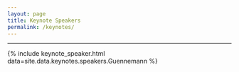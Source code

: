 ```yaml
---
layout: page
title: Keynote Speakers
permalink: /keynotes/
---
```

---
<div class="container">
{% include keynote_speaker.html data=site.data.keynotes.speakers.Guennemann %}
</div>
